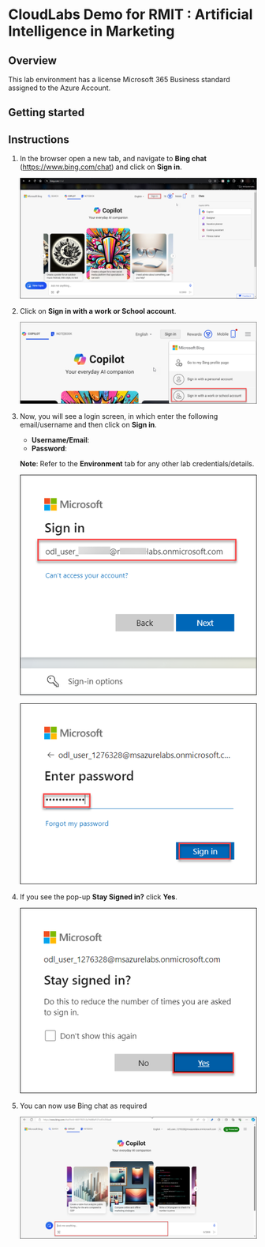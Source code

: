 # CloudLabs Demo for RMIT : Artificial Intelligence in Marketing	

## Overview
This lab environment has a license Microsoft 365 Business standard assigned to the Azure Account.

## Getting started

## Instructions

1. In the browser open a new tab, and navigate to **Bing chat** (<https://www.bing.com/chat>) and click on **Sign in**.

   ![](images/bingchat.png)

1. Click on **Sign in with a work or School account**.

   ![](images/bingchat1.png)
   
1. Now, you will see a login screen, in which enter the following email/username and then click on **Sign in**.  

   * **Username/Email**:  <inject key="AzureAdUserEmail"></inject> 
   * **Password**:  <inject key="AzureAdUserPassword"></inject>

   **Note**: Refer to the **Environment** tab for any other lab credentials/details.
        
   ![](images/bingchat2.png)

   ![](images/bingchat3.png)

1.  If you see the pop-up **Stay Signed in?** click **Yes**.

    ![](images/bingchat4.png)

1. You can now use Bing chat as required
     
   ![](images/bingchat5.png)


